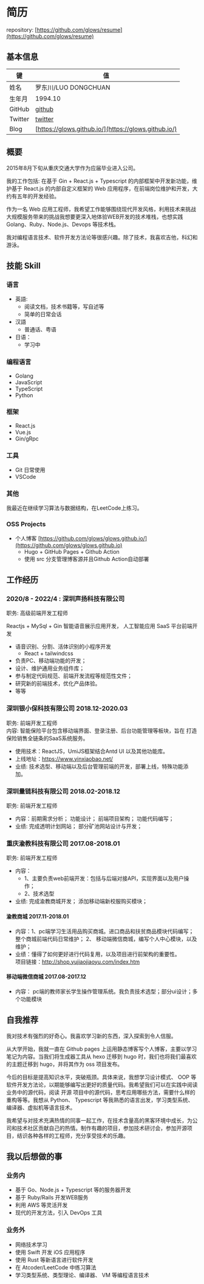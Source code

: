 # 简历

repository: [https://github.com/glows/resume](https://github.com/glows/resume)

## 基本信息

|键|值|
|----|-------|
|姓名|罗东川/LUO DONGCHUAN|
|生年月|1994.10|
|GitHub|[github](https://github.com/glows)|
|Twitter|[twitter](https://twitter.com/saphylie)|
|Blog|[https://glows.github.io/](https://glows.github.io/)|

## 概要

2015年8月下旬从重庆交通大学作为应届毕业进入公司。

我的工作包括: 在基于 Gin + React.js + Typescript 的内部框架中开发新功能，维护基于 React.js 的内部自定义框架的 Web 应用程序，在前端岗位维护和开发，大约有五年的开发经验。

作为一名 Web 应用工程师，我希望工作能够围绕现代开发风格，利用技术来挑战大规模服务带来的挑战我想要更深入地体验WEB开发的技术堆栈，也想实践 Golang、Ruby、Node.js、Devops 等技术栈。

我对编程语言技术、软件开发方法论等很感兴趣。除了技术，我喜欢吉他，科幻和游泳。

## 技能 Skill

### 语言
* 英語:
  - 阅读文档，技术书籍等，写自述等
  - 简单的日常会话
* 汉語
  - 普通话、粤语
* 日语：
  - 学习中

### 编程语言

* Golang
* JavaScript
* TypeScript
* Python

### 框架

* React.js
* Vue.js
* Gin/gRpc

### 工具

* Git 日常使用
* VSCode 

<!-- ### 資格

* 応用情報技術者(2019年10月)
* RPA Developer Advanced(2019年12月) -->

### 其他

我最近在继续学习算法与数据结构，在LeetCode上练习。

### OSS Projects

* 个人博客 [https://github.com/glows/glows.github.io/](https://github.com/glows/glows.github.io)
  - Hugo + GitHub Pages + Github Action
  - 使用 src 分支管理博客源并且Github Action自动部署

## 工作经历

### 2020/8 - 2022/4 : 深圳声扬科技有限公司
职务: 高级前端开发工程师  
 
Reactjs + MySql + Gin  智能语音展示应用开发， 人工智能应用 SaaS 平台前端开发  
* 语音识别、分割、活体识别的小程序开发
  - React + tailwindcss 
* 负责PC、移动端功能的开发；
* 设计、维护通用业务组件库；
* 参与制定代码规范、前端开发流程等规范性文件；
* 研究新的前端技术，优化产品体验。
* 等等

###  深圳银小保科技有限公司 2018.12-2020.03
职务:  前端开发工程师  
内容: 智能保险平台包含移动端界面、登录注册、后台功能管理等板块，旨在
打造保险销售全链条的SaaS系统服务。  
* 使用技术：ReactJS，UmiJS框架结合Antd UI 以及其他功能库。  
* 上线地址：https://www.yinxiaobao.net/
* 业绩: 技术选型、移动端以及后台管理前端的开发，部署上线，特殊功能添加。 

###  深圳量链科技有限公司 2018.02-2018.12
职务: 前端开发工程师
* 内容：前期需求分析；
功能设计；
前端项目架构；
功能代码编写；
* 业绩: 
完成透明计划网站；
部分矿池网站设计与开发；
###  重庆渝教科技有限公司  2017.08-2018.01
职务: 前端开发工程师  
* 内容：
  - 1、主要负责web前端开发：包括与后端对接API，实现界面以及用户操作；
  - 2、技术选型  
* 业绩:  完成渝教商城开发；
添加移动端新校服购买模块；
#### 渝教商城 2017.11-2018.01
* 内容：1、pc端学习生活用品购买商城。进口商品和扶贫商品模块代码编写；整个商城前端代码日常维护；
2、 移动端微信商城，编写个人中心模块，以及维护；
* 业绩：懂得了如何更好进行代码复用，以及项目进行前架构的重要性。  
项目链接：http://shop.yujiaojiaoyu.com/index.htm
#### 移动端微信商城  2017.08-2017.12
* 内容： 
pc端的教师家长学生操作管理系统。我负责技术选型；部分ui设计；多个功能模块

## 自我推荐

我对技术有强烈的好奇心。我喜欢学习新的东西，深入探索到令人信服。

从大学开始，我就一直在 Github pages 上运用静态博客写个人博客，主要以学习笔记为内容。当我们将生成器工具从 hexo 迁移到 hugo 时，我们也将我们最喜欢的主题迁移到 hugo，并将其作为 oss 项目发布。

今后的目标是提高知识水平，突破瓶颈。具体来说，我想学习设计模式、 OOP 等软件开发方法论，以期能够编写出更好的质量代码。我希望我们可以在实践中阅读业务中的源代码，阅读 开源 项目中的源代码，思考应用哪些方法，需要什么样的重构等等。我想从 Python、 Typescript 等我熟悉的语言出发，学习类型系统、编译器、虚拟机等语言技术。

我希望与对技术充满热情的同事一起工作，在技术含量高的黑客环境中成长，为公司和技术社区贡献自己的热情。制作有趣的项目，参加技术研讨会，参加开源项目，结识各种各样的工程师，充分享受技术的乐趣。

## 我以后想做的事

### 业务内

* 基于 Go、Node.js + Typescript 等的服务器开发
* 基于 Ruby/Rails 开发WEB服务
* 利用 AWS 等灵活开发
* 现代的开发方法，引入 DevOps 工具

### 业务外

* 网络技术学习
* 使用 Swift 开发 iOS 应用程序
* 使用 Rust 等新语言进行软件开发
* 在 Atcoder/LeetCode 中练习算法
* 学习类型系统、类型理论、编译器、 VM 等编程语言技术
